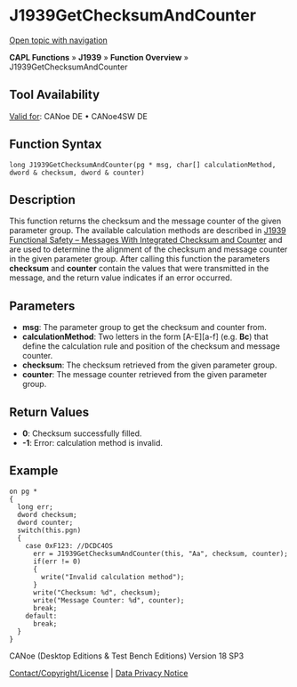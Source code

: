 # J1939GetChecksumAndCounter

[Open topic with navigation](../../../../../CANoeDEFamily.htm#Topics/CAPLFunctions/J1939/Functions/CAPLfunctionJ1939GetChecksumAndCounter.md)

**CAPL Functions** » **J1939** » **Function Overview** » J1939GetChecksumAndCounter

## Tool Availability

[Valid for](../../../Shared/FeatureAvailability.md): CANoe DE • CANoe4SW DE

## Function Syntax

```plaintext
long J1939GetChecksumAndCounter(pg * msg, char[] calculationMethod, dword & checksum, dword & counter)
```

## Description

This function returns the checksum and the message counter of the given parameter group. The available calculation methods are described in [J1939 Functional Safety – Messages With Integrated Checksum and Counter](../../../CANoeCANalyzer/J1939/j1939basics/j1939CrcAndCounter.md) and are used to determine the alignment of the checksum and message counter in the given parameter group. After calling this function the parameters **checksum** and **counter** contain the values that were transmitted in the message, and the return value indicates if an error occurred.

## Parameters

- **msg**: The parameter group to get the checksum and counter from.
- **calculationMethod**: Two letters in the form [A-E][a-f] (e.g. **Bc**) that define the calculation rule and position of the checksum and message counter.
- **checksum**: The checksum retrieved from the given parameter group.
- **counter**: The message counter retrieved from the given parameter group.

## Return Values

- **0**: Checksum successfully filled.
- **-1**: Error: calculation method is invalid.

## Example

```plaintext
on pg *
{
  long err;
  dword checksum;
  dword counter;
  switch(this.pgn)
  {
    case 0xF123: //DCDC4OS
      err = J1939GetChecksumAndCounter(this, "Aa", checksum, counter);
      if(err != 0)
      {
        write("Invalid calculation method");
      }
      write("Checksum: %d", checksum);
      write("Message Counter: %d", counter);
      break;
    default:
      break;
  }
}
```

CANoe (Desktop Editions & Test Bench Editions) Version 18 SP3

[Contact/Copyright/License](../../../Shared/ContactCopyrightLicense.md) | [Data Privacy Notice](https://www.vector.com/int/en/company/get-info/privacy-policy/)
